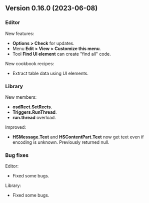 ## Version 0.16.0 (2023-06-08)

### Editor

New features:
- **Options > Check** for updates.
- Menu **Edit > View > Customize this menu**.
- Tool **Find UI element** can create "find all" code.

New cookbook recipes:
- Extract table data using UI elements.

### Library
New members:
- **osdRect.SetRects**.
- **Triggers.RunThread**.
- **run.thread** overload.

Improved:
- **HSMessage.Text** and **HSContentPart.Text** now get text even if encoding is unknown. Previously returned null.

### Bug fixes

Editor:
- Fixed some bugs.

Library:
- Fixed some bugs.

